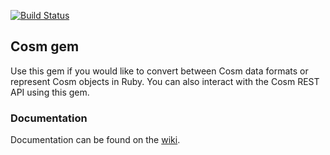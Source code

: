 [![Build Status](https://secure.travis-ci.org/cosm/cosm-rb.png)](http://travis-ci.org/cosm/cosm-rb)

## Cosm gem

Use this gem if you would like to convert between Cosm data formats or represent Cosm objects in Ruby.
You can also interact with the Cosm REST API using this gem.

### Documentation

Documentation can be found on the [wiki](https://github.com/cosm/cosm-rb/wiki/Documentation).
